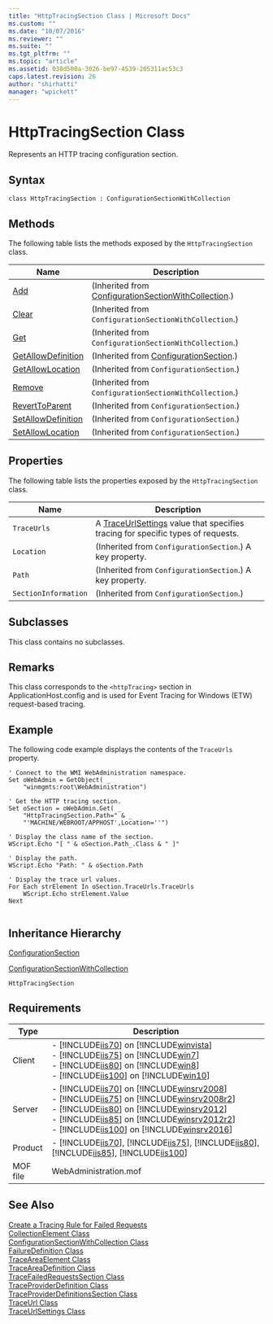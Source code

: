 ```yaml
---
title: "HttpTracingSection Class | Microsoft Docs"
ms.custom: ""
ms.date: "10/07/2016"
ms.reviewer: ""
ms.suite: ""
ms.tgt_pltfrm: ""
ms.topic: "article"
ms.assetid: 038d500a-3026-be97-4539-205311ac53c3
caps.latest.revision: 26
author: "shirhatti"
manager: "wpickett"
---
```

# HttpTracingSection Class
Represents an HTTP tracing configuration section.  
  
## Syntax  
  
```vbs  
class HttpTracingSection : ConfigurationSectionWithCollection  
```  
  
## Methods  
 The following table lists the methods exposed by the `HttpTracingSection` class.  
  
|Name|Description|  
|----------|-----------------|  
|[Add](../../reference/admin/configurationsectionwithcollection-add-method.md)|(Inherited from [ConfigurationSectionWithCollection](../../reference/admin/configurationsectionwithcollection-class.md).)|  
|[Clear](../../reference/admin/configurationsectionwithcollection-clear-method.md)|(Inherited from `ConfigurationSectionWithCollection`.)|  
|[Get](../../reference/admin/configurationsectionwithcollection-get-method.md)|(Inherited from `ConfigurationSectionWithCollection`.)|  
|[GetAllowDefinition](../../reference/admin/configurationsection-getallowdefinition-method.md)|(Inherited from [ConfigurationSection](../../reference/admin/configurationsection-class1.md).)|  
|[GetAllowLocation](../../reference/admin/configurationsection-getallowlocation-method.md)|(Inherited from `ConfigurationSection`.)|  
|[Remove](../../reference/admin/configurationsectionwithcollection-remove-method.md)|(Inherited from `ConfigurationSectionWithCollection`.)|  
|[RevertToParent](../../reference/admin/configurationsection-reverttoparent-method.md)|(Inherited from `ConfigurationSection`.)|  
|[SetAllowDefinition](../../reference/admin/configurationsection-setallowdefinition-method.md)|(Inherited from `ConfigurationSection`.)|  
|[SetAllowLocation](../../reference/admin/configurationsection-setallowlocation-method.md)|(Inherited from `ConfigurationSection`.)|  
  
## Properties  
 The following table lists the properties exposed by the `HttpTracingSection` class.  
  
|Name|Description|  
|----------|-----------------|  
|`TraceUrls`|A [TraceUrlSettings](../../reference/admin/traceurlsettings-class.md) value that specifies tracing for specific types of requests.|  
|`Location`|(Inherited from `ConfigurationSection`.) A key property.|  
|`Path`|(Inherited from `ConfigurationSection`.) A key property.|  
|`SectionInformation`|(Inherited from `ConfigurationSection`.)|  
  
## Subclasses  
 This class contains no subclasses.  
  
## Remarks  
 This class corresponds to the `<httpTracing>` section in ApplicationHost.config and is used for Event Tracing for Windows (ETW) request-based tracing.  
  
## Example  
 The following code example displays the contents of the `TraceUrls` property.  
  
```  
' Connect to the WMI WebAdministration namespace.  
Set oWebAdmin = GetObject( _  
    "winmgmts:root\WebAdministration")  
  
' Get the HTTP tracing section.  
Set oSection = oWebAdmin.Get( _  
    "HttpTracingSection.Path=" & _  
    "'MACHINE/WEBROOT/APPHOST',Location=''")  
  
' Display the class name of the section.  
WScript.Echo "[ " & oSection.Path_.Class & " ]"  
  
' Display the path.  
WScript.Echo "Path: " & oSection.Path  
  
' Display the trace url values.  
For Each strElement In oSection.TraceUrls.TraceUrls  
    WScript.Echo strElement.Value  
Next  
  
```  
  
## Inheritance Hierarchy  
 [ConfigurationSection](../../reference/admin/configurationsection-class1.md)  
  
 [ConfigurationSectionWithCollection](../../reference/admin/configurationsectionwithcollection-class.md)  
  
 `HttpTracingSection`  
  
## Requirements  
  
|Type|Description|  
|----------|-----------------|  
|Client|-   [!INCLUDE[iis70](../../reference/admin/includes/iis70-md.md)] on [!INCLUDE[winvista](../../reference/admin/includes/winvista-md.md)]<br />-   [!INCLUDE[iis75](../../reference/admin/includes/iis75-md.md)] on [!INCLUDE[win7](../../reference/admin/includes/win7-md.md)]<br />-   [!INCLUDE[iis80](../../reference/admin/includes/iis80-md.md)] on [!INCLUDE[win8](../../reference/admin/includes/win8-md.md)]<br />-   [!INCLUDE[iis100](../../reference/admin/includes/iis100-md.md)] on [!INCLUDE[win10](../../reference/admin/includes/win10-md.md)]|  
|Server|-   [!INCLUDE[iis70](../../reference/admin/includes/iis70-md.md)] on [!INCLUDE[winsrv2008](../../reference/admin/includes/winsrv2008-md.md)]<br />-   [!INCLUDE[iis75](../../reference/admin/includes/iis75-md.md)] on [!INCLUDE[winsrv2008r2](../../reference/admin/includes/winsrv2008r2-md.md)]<br />-   [!INCLUDE[iis80](../../reference/admin/includes/iis80-md.md)] on [!INCLUDE[winsrv2012](../../reference/admin/includes/winsrv2012-md.md)]<br />-   [!INCLUDE[iis85](../../reference/admin/includes/iis85-md.md)] on [!INCLUDE[winsrv2012r2](../../reference/admin/includes/winsrv2012r2-md.md)]<br />-   [!INCLUDE[iis100](../../reference/admin/includes/iis100-md.md)] on [!INCLUDE[winsrv2016](../../reference/admin/includes/winsrv2016-md.md)]|  
|Product|-   [!INCLUDE[iis70](../../reference/admin/includes/iis70-md.md)], [!INCLUDE[iis75](../../reference/admin/includes/iis75-md.md)], [!INCLUDE[iis80](../../reference/admin/includes/iis80-md.md)], [!INCLUDE[iis85](../../reference/admin/includes/iis85-md.md)], [!INCLUDE[iis100](../../reference/admin/includes/iis100-md.md)]|  
|MOF file|WebAdministration.mof|  
  
## See Also  
 [Create a Tracing Rule for Failed Requests](http://go.microsoft.com/fwlink/?LinkId=64723)   
 [CollectionElement Class](../../reference/admin/collectionelement-class.md)   
 [ConfigurationSectionWithCollection Class](../../reference/admin/configurationsectionwithcollection-class.md)   
 [FailureDefinition Class](../../reference/admin/failuredefinition-class.md)   
 [TraceAreaElement Class](../../reference/admin/traceareaelement-class.md)   
 [TraceAreaDefinition Class](../../reference/admin/traceareadefinition-class.md)   
 [TraceFailedRequestsSection Class](../../reference/admin/tracefailedrequestssection-class.md)   
 [TraceProviderDefinition Class](../../reference/admin/traceproviderdefinition-class.md)   
 [TraceProviderDefinitionsSection Class](../../reference/admin/traceproviderdefinitionssection-class.md)   
 [TraceUrl Class](../../reference/admin/traceurl-class.md)   
 [TraceUrlSettings Class](../../reference/admin/traceurlsettings-class.md)